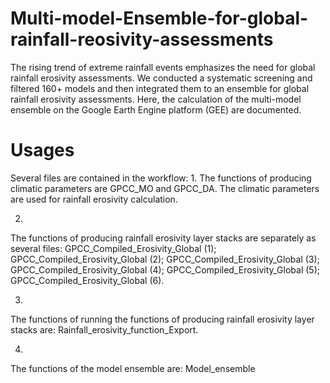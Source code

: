 # Multi-model-Ensemble-for-global-rainfall-reosivity-assessments
The rising trend of extreme rainfall events emphasizes the need for global rainfall erosivity assessments. 
We conducted a systematic screening and filtered 160+ models and then integrated them to an ensemble for global rainfall erosivity assessments. 
Here, the calculation of the multi-model ensemble on the Google Earth Engine platform (GEE) are documented.

# Usages
Several files are contained in the workflow: 
1. 
The functions of producing climatic parameters are GPCC_MO and GPCC_DA. The climatic parameters are used for rainfall erosivity calculation.

2.
The functions of producing rainfall erosivity layer stacks are separately as several files: GPCC_Compiled_Erosivity_Global (1); GPCC_Compiled_Erosivity_Global (2); GPCC_Compiled_Erosivity_Global (3); GPCC_Compiled_Erosivity_Global (4); GPCC_Compiled_Erosivity_Global (5); GPCC_Compiled_Erosivity_Global (6).

3.
The functions of running the functions of producing rainfall erosivity layer stacks are: Rainfall_erosivity_function_Export.

4.
The functions of the model ensemble are: Model_ensemble
